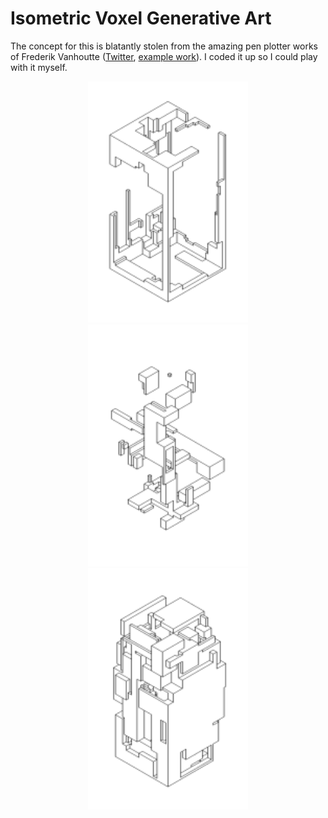 # Isometric Voxel Generative Art

The concept for this is blatantly stolen from the amazing pen plotter works of Frederik Vanhoutte
 ([Twitter](https://mobile.twitter.com/wblut/), [example work](https://mobile.twitter.com/wblut/status/1033365066391998464)). I coded it up so I could play with it myself.

<p align="center">
  <img width="256" src="docs/sample1.svg">
  <img width="256" src="docs/sample3.svg">
  <img width="256" src="docs/sample2.svg">
</p>
